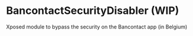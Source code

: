 # BancontactSecurityDisabler (WIP)
Xposed module to bypass the security on the Bancontact app (in Belgium)
